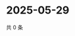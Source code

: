 # 2025-05-29

共 0 条

<!-- BEGIN ZHIHUVIDEO -->
<!-- 最后更新时间 Thu May 29 2025 14:17:01 GMT+0800 (China Standard Time) -->

<!-- END ZHIHUVIDEO -->
